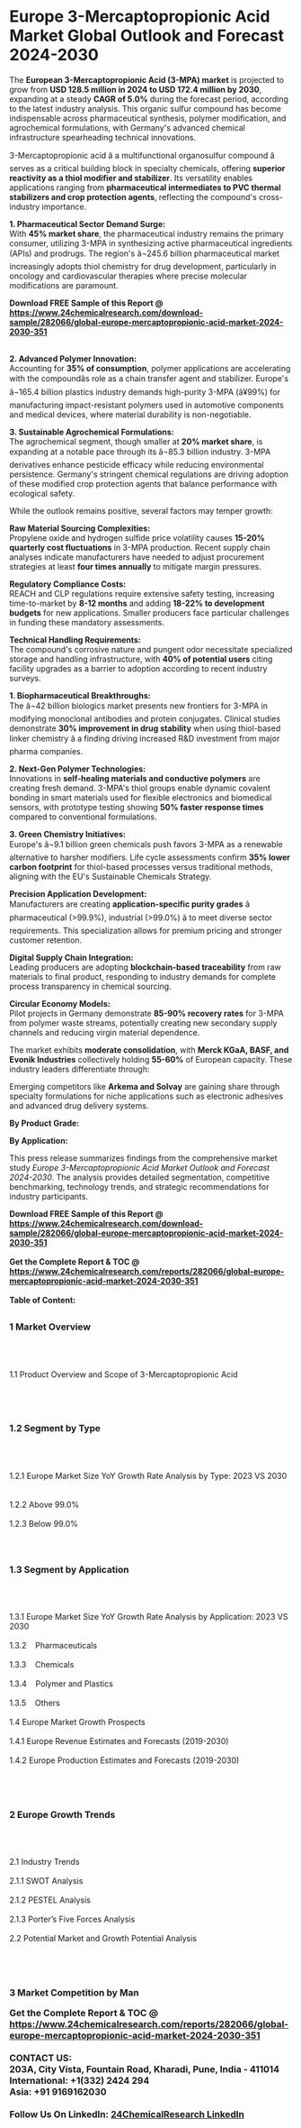 <h1>Europe 3-Mercaptopropionic Acid Market Global Outlook and Forecast 2024-2030</h1><p>The <strong>European 3-Mercaptopropionic Acid (3-MPA) market</strong> is projected to grow from <strong>USD 128.5 million in 2024 to USD 172.4 million by 2030</strong>, expanding at a steady <strong>CAGR of 5.0%</strong> during the forecast period, according to the latest industry analysis. This organic sulfur compound has become indispensable across pharmaceutical synthesis, polymer modification, and agrochemical formulations, with Germany's advanced chemical infrastructure spearheading technical innovations.</p><p>3-Mercaptopropionic acid â a multifunctional organosulfur compound â serves as a critical building block in specialty chemicals, offering <strong>superior reactivity as a thiol modifier and stabilizer</strong>. Its versatility enables applications ranging from <strong>pharmaceutical intermediates to PVC thermal stabilizers and crop protection agents</strong>, reflecting the compound's cross-industry importance.</p><p><strong>1. Pharmaceutical Sector Demand Surge:</strong><br>
With <strong>45% market share</strong>, the pharmaceutical industry remains the primary consumer, utilizing 3-MPA in synthesizing active pharmaceutical ingredients (APIs) and prodrugs. The region's â¬245.6 billion pharmaceutical market increasingly adopts thiol chemistry for drug development, particularly in oncology and cardiovascular therapies where precise molecular modifications are paramount.</p><div><b>Download FREE Sample of this Report @ 
            <a href="https://www.24chemicalresearch.com/download-sample/282066/global-europe-mercaptopropionic-acid-market-2024-2030-351">
            https://www.24chemicalresearch.com/download-sample/282066/global-europe-mercaptopropionic-acid-market-2024-2030-351</a></b></div><br><p><strong>2. Advanced Polymer Innovation:</strong><br>
Accounting for <strong>35% of consumption</strong>, polymer applications are accelerating with the compoundâs role as a chain transfer agent and stabilizer. Europe's â¬165.4 billion plastics industry demands high-purity 3-MPA (â¥99%) for manufacturing impact-resistant polymers used in automotive components and medical devices, where material durability is non-negotiable.</p><p><strong>3. Sustainable Agrochemical Formulations:</strong><br>
The agrochemical segment, though smaller at <strong>20% market share</strong>, is expanding at a notable pace through its â¬85.3 billion industry. 3-MPA derivatives enhance pesticide efficacy while reducing environmental persistence. Germany's stringent chemical regulations are driving adoption of these modified crop protection agents that balance performance with ecological safety.</p><p>While the outlook remains positive, several factors may temper growth:</p><p><strong>Raw Material Sourcing Complexities:</strong><br>
	Propylene oxide and hydrogen sulfide price volatility causes <strong>15-20% quarterly cost fluctuations</strong> in 3-MPA production. Recent supply chain analyses indicate manufacturers have needed to adjust procurement strategies at least <strong>four times annually</strong> to mitigate margin pressures.</p><p><strong>Regulatory Compliance Costs:</strong><br>
	REACH and CLP regulations require extensive safety testing, increasing time-to-market by <strong>8-12 months</strong> and adding <strong>18-22% to development budgets</strong> for new applications. Smaller producers face particular challenges in funding these mandatory assessments.</p><p><strong>Technical Handling Requirements:</strong><br>
	The compound's corrosive nature and pungent odor necessitate specialized storage and handling infrastructure, with <strong>40% of potential users</strong> citing facility upgrades as a barrier to adoption according to recent industry surveys.</p><p><strong>1. Biopharmaceutical Breakthroughs:</strong><br>
The â¬42 billion biologics market presents new frontiers for 3-MPA in modifying monoclonal antibodies and protein conjugates. Clinical studies demonstrate <strong>30% improvement in drug stability</strong> when using thiol-based linker chemistry â a finding driving increased R&amp;D investment from major pharma companies.</p><p><strong>2. Next-Gen Polymer Technologies:</strong><br>
Innovations in <strong>self-healing materials and conductive polymers</strong> are creating fresh demand. 3-MPA's thiol groups enable dynamic covalent bonding in smart materials used for flexible electronics and biomedical sensors, with prototype testing showing <strong>50% faster response times</strong> compared to conventional formulations.</p><p><strong>3. Green Chemistry Initiatives:</strong><br>
Europe's â¬9.1 billion green chemicals push favors 3-MPA as a renewable alternative to harsher modifiers. Life cycle assessments confirm <strong>35% lower carbon footprint</strong> for thiol-based processes versus traditional methods, aligning with the EU's Sustainable Chemicals Strategy.</p><p><strong>Precision Application Development:</strong><br>
	Manufacturers are creating <strong>application-specific purity grades</strong> â pharmaceutical (&gt;99.9%), industrial (&gt;99.0%) â to meet diverse sector requirements. This specialization allows for premium pricing and stronger customer retention.</p><p><strong>Digital Supply Chain Integration:</strong><br>
	Leading producers are adopting <strong>blockchain-based traceability</strong> from raw materials to final product, responding to industry demands for complete process transparency in chemical sourcing.</p><p><strong>Circular Economy Models:</strong><br>
	Pilot projects in Germany demonstrate <strong>85-90% recovery rates</strong> for 3-MPA from polymer waste streams, potentially creating new secondary supply channels and reducing virgin material dependence.</p><p>The market exhibits <strong>moderate consolidation</strong>, with <strong>Merck KGaA, BASF, and Evonik Industries</strong> collectively holding <strong>55-60%</strong> of European capacity. These industry leaders differentiate through:</p><p>Emerging competitors like <strong>Arkema and Solvay</strong> are gaining share through specialty formulations for niche applications such as electronic adhesives and advanced drug delivery systems.</p><p><strong>By Product Grade:</strong></p><p><strong>By Application:</strong></p><p>This press release summarizes findings from the comprehensive market study <em>Europe 3-Mercaptopropionic Acid Market Outlook and Forecast 2024-2030</em>. The analysis provides detailed segmentation, competitive benchmarking, technology trends, and strategic recommendations for industry participants.</p><div><b>Download FREE Sample of this Report @ 
            <a href="https://www.24chemicalresearch.com/download-sample/282066/global-europe-mercaptopropionic-acid-market-2024-2030-351">
            https://www.24chemicalresearch.com/download-sample/282066/global-europe-mercaptopropionic-acid-market-2024-2030-351</a></b></div><br><div><b>Get the Complete Report & TOC @ 
            <a href="https://www.24chemicalresearch.com/reports/282066/global-europe-mercaptopropionic-acid-market-2024-2030-351">
            https://www.24chemicalresearch.com/reports/282066/global-europe-mercaptopropionic-acid-market-2024-2030-351</a></b></div><br>
            <b>Table of Content:</b><p><h2><span style="font-size:16px"><strong>1 Market Overview&nbsp;&nbsp; &nbsp;</strong></span></h2><br />
<br />
<p>1.1 Product Overview and Scope of 3-Mercaptopropionic Acid&nbsp;</p><br />
<br />
<h2><strong><span style="font-size:16px">1.2 Segment by Type&nbsp;&nbsp; &nbsp;</span></strong></h2><br />
<br />
<p>1.2.1 Europe Market Size YoY Growth Rate Analysis by Type: 2023 VS 2030&nbsp;&nbsp; &nbsp;<br /><br />
1.2.2 Above 99.0%&nbsp;&nbsp; &nbsp;<br /><br />
1.2.3 Below 99.0%<br /><br />
<br />
<h2><span style="font-size:16px"><strong>1.3 Segment by Application&nbsp;&nbsp;</strong></span></h2><br />
<br />
<p>1.3.1 Europe Market Size YoY Growth Rate Analysis by Application: 2023 VS 2030&nbsp;&nbsp; &nbsp;<br /><br />
1.3.2&nbsp;&nbsp; &nbsp;Pharmaceuticals<br /><br />
1.3.3&nbsp;&nbsp; &nbsp;Chemicals<br /><br />
1.3.4&nbsp;&nbsp; &nbsp;Polymer and Plastics<br /><br />
1.3.5&nbsp;&nbsp; &nbsp;Others<br /><br />
1.4 Europe Market Growth Prospects&nbsp;&nbsp; &nbsp;<br /><br />
1.4.1 Europe Revenue Estimates and Forecasts (2019-2030)&nbsp;&nbsp; &nbsp;<br /><br />
1.4.2 Europe Production Estimates and Forecasts (2019-2030)&nbsp;&nbsp;</p><br />
<br />
<h2><span style="font-size:16px"><strong>2 Europe Growth Trends&nbsp;&nbsp; &nbsp;</strong></span></h2><br />
<br />
<p>2.1 Industry Trends&nbsp;&nbsp; &nbsp;<br /><br />
2.1.1 SWOT Analysis&nbsp;&nbsp; &nbsp;<br /><br />
2.1.2 PESTEL Analysis&nbsp;&nbsp; &nbsp;<br /><br />
2.1.3 Porter&rsquo;s Five Forces Analysis&nbsp;&nbsp; &nbsp;<br /><br />
2.2 Potential Market and Growth Potential Analysis&nbsp;&nbsp; &nbsp;</p><br />
<br />
<h2><span style="font-size:16px"><strong>3 Market Competition by Man</p><div><b>Get the Complete Report & TOC @ 
            <a href="https://www.24chemicalresearch.com/reports/282066/global-europe-mercaptopropionic-acid-market-2024-2030-351">
            https://www.24chemicalresearch.com/reports/282066/global-europe-mercaptopropionic-acid-market-2024-2030-351</a></b></div><br><b>CONTACT US:</b><br>
            203A, City Vista, Fountain Road, Kharadi, Pune, India - 411014<br>
            International: +1(332) 2424 294<br>
            Asia: +91 9169162030 <br><br>
            Follow Us On LinkedIn: <a href="https://www.linkedin.com/company/24chemicalresearch/">24ChemicalResearch LinkedIn</a>